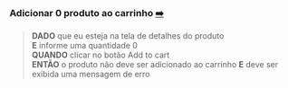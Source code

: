 
### Adicionar 0 produto ao carrinho [:arrow_right:](http://www.automationpractice.pl/index.php?id_product=1&controller=product)

>**DADO** que eu esteja na tela de detalhes do produto <br>
>**E** informe uma quantidade 0 <br>
>**QUANDO** clicar no botão Add to cart <br>
>**ENTÃO** o produto não deve ser adicionado ao carrinho
>**E** deve ser exibida uma mensagem de erro